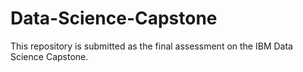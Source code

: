 # Data-Science-Capstone
This repository is submitted as the final assessment on the IBM Data Science Capstone.
